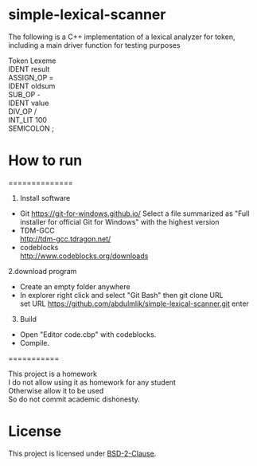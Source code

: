 
# simple-lexical-scanner
The following is a C++ implementation of a lexical analyzer for token, including a main driver function for testing purposes

Token		   Lexeme <br />
IDENT		   result <br />
ASSIGN_OP	= <br />
IDENT		   oldsum <br />
SUB_OP		  - <br />
IDENT		   value <br />
DIV_OP		  / <br />
INT_LIT		 100 <br />
SEMICOLON	;

# How to run
==============

1. Install software


- Git https://git-for-windows.github.io/ Select a file summarized as "Full installer for official Git for Windows"
with the highest version
- TDM-GCC <br />
   http://tdm-gcc.tdragon.net/ 
- codeblocks <br />
   http://www.codeblocks.org/downloads
   
   
2.download program


- Create an empty folder anywhere
- In explorer right click and select "Git Bash" then git clone URL <br />
 set URL https://github.com/abdulmlik/simple-lexical-scanner.git
 enter


3. Build


- Open "Editor code.cbp" with codeblocks.
- Compile.

===========


This project is a homework <br />
I do not allow using it as homework for any student <br />
Otherwise allow it to be used <br />
So do not commit academic dishonesty. <br />


# License

This project is licensed under [BSD-2-Clause][b].


[b]: https://github.com/abdulmlik/simple-lexical-scanner/blob/master/LICENSE
